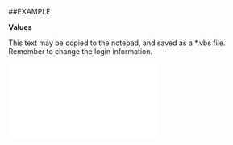 

##EXAMPLE

**Values**

This text may be copied to the notepad, and saved as a *.vbs file. Remember to change the login information.

![](../../Examples/vbs/SOCriterion.Values.vb.txt)





